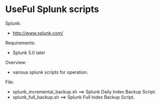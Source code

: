 # UseFul Splunk scripts
Splunk:
- http://www.splunk.com/

Requirements:
- Splunk 5.0 later

Overview:
- various splunk scripts for operation.

File:
- splunk_incremental_backup.sh ==> Splunk Daily Index Backup Script.
- splunk_full_backup.sh        ==> Splunk Full Index Backup Script.

